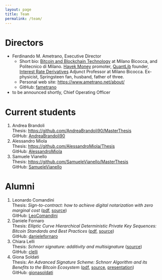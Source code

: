 ```yaml
---
layout: page
title: Team
permalink: /team/
---
```


# Directors

* Ferdinando M. Ametrano, Executive Director
  * Short bio: [Bitcoin and Blockchain Technology](https://www.ametrano.net/bbt/) at
               Milano Bicocca, and Politecnico di Milano.
               [Hayek Money](https://ssrn.com/abstract=2425270) promoter,
               [QuantLib](https://www.quantlib.org) founder,
               [Interest Rate Derivatives](https://www.ametrano.net/ird/)
               Adjunct Professor at Milano Bicocca.
               Ex-physicist, Springsteen fan, husband, father of three.
  * Personal web site: <https://www.ametrano.net/about/>
  * GitHub: [fametrano](https://github.com/fametrano)
* to be announced shortly, Chief Operating Officer

# Current students

1. Andrea Brandoli  
   Thesis: <https://github.com/AndreaBrandoli90/MasterThesis>  
   GitHub: [AndreaBrandoli90](https://github.com/AndreaBrandoli90)
2. Alessandro Miola  
   Thesis: <https://github.com/AlessandroMiola/Thesis>   
   GitHub: [AlessandroMiola](https://github.com/AlessandroMiola)
4. Samuele Vianello  
   Thesis: <https://github.com/SamueleVianello/MasterThesis>  
   GitHub: [SamueleVianello](https://github.com/SamueleVianello)

# Alumni

1. Leonardo Comandini  
   Thesis: _Sign-to-contract: how to achieve digital notarization with zero marginal cost_ ([pdf](https://www.politesi.polimi.it/bitstream/10589/140124/1/2018_04_Comandini.pdf), [source](https://github.com/LeoComandini/Thesis))  
   GitHub: [LeoComandini](https://github.com/LeoComandini)
2. Daniele Fornaro  
   Thesis: _Elliptic Curve Hierarchical Deterministic Private Key Sequences: Bitcoin Standards and Best Practices_ ([pdf](https://www.politesi.polimi.it/bitstream/10589/140112/1/2018_04_Fornaro.pdf), [source](https://github.com/danielefornaro/Tesi))  
   GitHub: [danielefornaro](https://github.com/danielefornaro)
3. Chiara Lelli  
   Thesis: _Schnorr signature: additivity and multisignature_ ([source](https://github.com/clelli/Schnorr))<br/>
   GitHub: [clelli](https://github.com/clelli)
4. Giona Soldati  
   Thesis: _An Advanced Signature Scheme: Schnorr Algorithm and its Benefits to the Bitcoin Ecosystem_ ([pdf](https://github.com/gionasoldati/thesis/blob/master/main.pdf), [source](https://github.com/gionasoldati/thesis), [presentation](https://github.com/gionasoldati/thesis/blob/master/Presentation/main.pdf))<br/>
   GitHub: [gionasoldati](https://github.com/gionasoldati)
